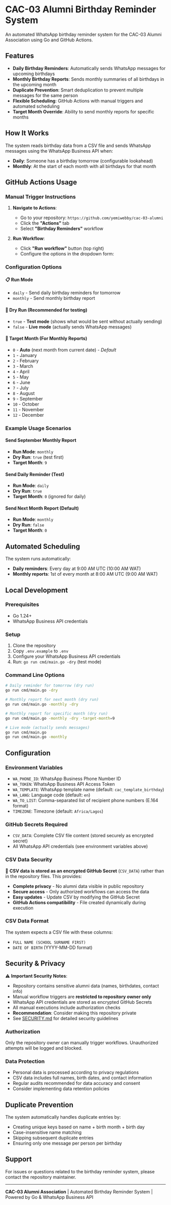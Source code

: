 # CAC-03 Alumni Birthday Reminder System

An automated WhatsApp birthday reminder system for the CAC-03 Alumni Association using Go and GitHub Actions.

## Features

- **Daily Birthday Reminders**: Automatically sends WhatsApp messages for upcoming birthdays
- **Monthly Birthday Reports**: Sends monthly summaries of all birthdays in the upcoming month
- **Duplicate Prevention**: Smart deduplication to prevent multiple messages for the same person
- **Flexible Scheduling**: GitHub Actions with manual triggers and automated scheduling
- **Target Month Override**: Ability to send monthly reports for specific months

## How It Works

The system reads birthday data from a CSV file and sends WhatsApp messages using the WhatsApp Business API when:
- **Daily**: Someone has a birthday tomorrow (configurable lookahead)
- **Monthly**: At the start of each month with all birthdays for that month

## GitHub Actions Usage

### Manual Trigger Instructions

1. **Navigate to Actions**:
   - Go to your repository: `https://github.com/yemiwebby/cac-03-alumni`
   - Click the **"Actions"** tab
   - Select **"Birthday Reminders"** workflow

2. **Run Workflow**:
   - Click **"Run workflow"** button (top right)
   - Configure the options in the dropdown form:

### Configuration Options

#### 📋 **Run Mode**
- `daily` - Send daily birthday reminders for tomorrow
- `monthly` - Send monthly birthday report

#### 🧪 **Dry Run** (Recommended for testing)
- `true` - **Test mode** (shows what would be sent without actually sending)
- `false` - **Live mode** (actually sends WhatsApp messages)

#### 📅 **Target Month** (For Monthly Reports)
- `0` - **Auto** (next month from current date) - *Default*
- `1` - January
- `2` - February
- `3` - March
- `4` - April
- `5` - May
- `6` - June
- `7` - July
- `8` - August
- `9` - September
- `10` - October
- `11` - November
- `12` - December

### Example Usage Scenarios

#### Send September Monthly Report
- **Run Mode**: `monthly`
- **Dry Run**: `true` (test first)
- **Target Month**: `9`

#### Send Daily Reminder (Test)
- **Run Mode**: `daily`
- **Dry Run**: `true`
- **Target Month**: `0` (ignored for daily)

#### Send Next Month Report (Default)
- **Run Mode**: `monthly`
- **Dry Run**: `false`
- **Target Month**: `0`

## Automated Scheduling

The system runs automatically:
- **Daily reminders**: Every day at 9:00 AM UTC (10:00 AM WAT)
- **Monthly reports**: 1st of every month at 8:00 AM UTC (9:00 AM WAT)

## Local Development

### Prerequisites
- Go 1.24+
- WhatsApp Business API credentials

### Setup
1. Clone the repository
2. Copy `.env.example` to `.env`
3. Configure your WhatsApp Business API credentials
4. Run: `go run cmd/main.go -dry` (test mode)

### Command Line Options
```bash
# Daily reminder for tomorrow (dry run)
go run cmd/main.go -dry

# Monthly report for next month (dry run)
go run cmd/main.go -monthly -dry

# Monthly report for specific month (dry run)
go run cmd/main.go -monthly -dry -target-month=9

# Live mode (actually sends messages)
go run cmd/main.go
go run cmd/main.go -monthly
```

## Configuration

### Environment Variables
- `WA_PHONE_ID`: WhatsApp Business Phone Number ID
- `WA_TOKEN`: WhatsApp Business API Access Token
- `WA_TEMPLATE`: WhatsApp template name (default: `cac_template_birthday`)
- `WA_LANG`: Language code (default: `en`)
- `WA_TO_LIST`: Comma-separated list of recipient phone numbers (E.164 format)
- `TIMEZONE`: Timezone (default: `Africa/Lagos`)

### GitHub Secrets Required
- `CSV_DATA`: Complete CSV file content (stored securely as encrypted secret)
- All WhatsApp API credentials (see environment variables above)

### CSV Data Security
🔐 **CSV data is stored as an encrypted GitHub Secret** (`CSV_DATA`) rather than in the repository files. This provides:
- **Complete privacy** - No alumni data visible in public repository
- **Secure access** - Only authorized workflows can access the data
- **Easy updates** - Update CSV by modifying the GitHub Secret
- **GitHub Actions compatibility** - File created dynamically during execution

### CSV Data Format
The system expects a CSV file with these columns:
- `FULL NAME (SCHOOL SURNAME FIRST)`
- `DATE OF BIRTH` (YYYY-MM-DD format)

## Security & Privacy

⚠️ **Important Security Notes**:
- Repository contains sensitive alumni data (names, birthdates, contact info)
- Manual workflow triggers are **restricted to repository owner only**
- WhatsApp API credentials are stored as encrypted GitHub Secrets
- All manual executions include authorization checks
- **Recommendation**: Consider making this repository private
- See [SECURITY.md](SECURITY.md) for detailed security guidelines

### Authorization
Only the repository owner can manually trigger workflows. Unauthorized attempts will be logged and blocked.

### Data Protection
- Personal data is processed according to privacy regulations
- CSV data includes full names, birth dates, and contact information
- Regular audits recommended for data accuracy and consent
- Consider implementing data retention policies

## Duplicate Prevention

The system automatically handles duplicate entries by:
- Creating unique keys based on name + birth month + birth day
- Case-insensitive name matching
- Skipping subsequent duplicate entries
- Ensuring only one message per person per birthday

## Support

For issues or questions related to the birthday reminder system, please contact the repository maintainer.

---

**CAC-03 Alumni Association** | Automated Birthday Reminder System | Powered by Go & WhatsApp Business API
